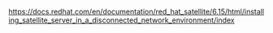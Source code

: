 https://docs.redhat.com/en/documentation/red_hat_satellite/6.15/html/installing_satellite_server_in_a_disconnected_network_environment/index
